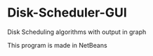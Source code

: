 # Disk-Scheduler-GUI
Disk Scheduling algorithms with output in graph

This program is made in NetBeans
